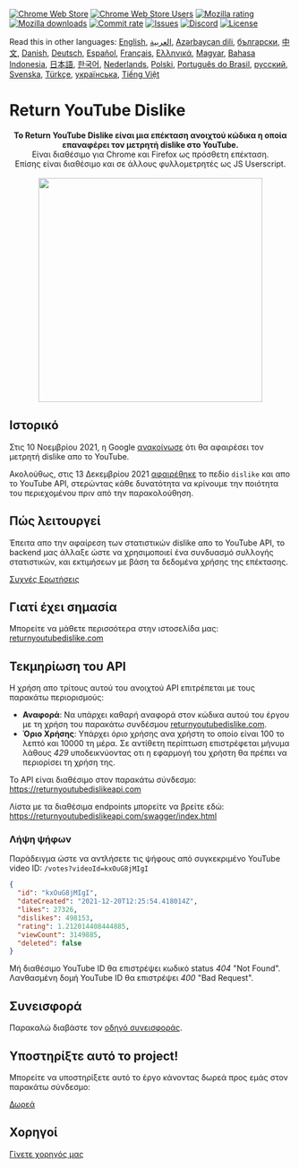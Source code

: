 [![Chrome Web Store](https://img.shields.io/chrome-web-store/stars/gebbhagfogifgggkldgodflihgfeippi?label=Chrome%20Rating&style=flat&logo=google)](https://chromewebstore.google.com/detail/return-youtube-dislike/gebbhagfogifgggkldgodflihgfeippi)
[![Chrome Web Store Users](https://img.shields.io/chrome-web-store/users/gebbhagfogifgggkldgodflihgfeippi?label=Chrome%20Users&style=flat&logo=google)](https://chromewebstore.google.com/detail/return-youtube-dislike/gebbhagfogifgggkldgodflihgfeippi)
[![Mozilla rating](https://img.shields.io/amo/stars/return-youtube-dislikes?label=Firefox%20Rating&style=flat&logo=firefox)](https://addons.mozilla.org/en-US/firefox/addon/return-youtube-dislikes/)
[![Mozilla downloads](https://img.shields.io/amo/users/return-youtube-dislikes?label=Firefox%20Users&style=flat&logo=firefox)](https://addons.mozilla.org/en-US/firefox/addon/return-youtube-dislikes/)
[![Commit rate](https://img.shields.io/github/commit-activity/m/Anarios/return-youtube-dislike?label=Commits&style=flat)](https://github.com/Anarios/return-youtube-dislike/commits/main)
[![Issues](https://img.shields.io/github/issues/Anarios/return-youtube-dislike?style=flat&label=Issues)](https://github.com/Anarios/return-youtube-dislike/issues)
[![Discord](https://img.shields.io/discord/909435648170160229?label=Discord&style=flat&logo=discord)](https://discord.gg/UMxyMmCgfF)
[![License](https://img.shields.io/badge/License-GPLv3-blue.svg?style=flat)](https://github.com/Anarios/return-youtube-dislike/blob/main/LICENSE)

Read this in other languages: [English](README.md), [العربية](READMEar.md), [Azərbaycan dili](READMEaz.md), [български](READMEbg.md), [中文](READMEcn.md), [Danish](READMEda.md), [Deutsch](READMEde.md), [Español](READMEes.md), [Français](READMEfr.md), [Ελληνικά](READMEgr.md), [Magyar](READMEhu.md), [Bahasa Indonesia](READMEid.md), [日本語](READMEja.md), [한국어](READMEkr.md), [Nederlands](READMEnl.md), [Polski](READMEpl.md), [Português do Brasil](READMEpt_BR.md), [русский](READMEru.md), [Svenska](READMEsv.md), [Türkçe](READMEtr.md), [українська](READMEuk.md), [Tiếng Việt](READMEvi.md)

# Return YouTube Dislike

<p align="center">
    <b>Το Return YouTube Dislike είναι μια επέκταση ανοιχτού κώδικα η οποία επαναφέρει τον μετρητή dislike στο YouTube.</b><br>
    Είναι διαθέσιμο για Chrome και Firefox ως πρόσθετη επέκταση.<br>
    Επίσης είναι διαθέσιμο και σε άλλους φυλλομετρητές ως JS Userscript.<br><br>
    <img width="400px" src="https://user-images.githubusercontent.com/18729296/141743755-2be73297-250e-4cd1-ac93-8978c5a39d10.png"/>
</p>

## Ιστορικό

Στις 10 Νοεμβρίου 2021, η Google [ανακοίνωσε](https://blog.youtube/news-and-events/update-to-youtube/) ότι θα αφαιρέσει τον μετρητή dislike απο το YouTube.

Ακολούθως, στις 13 Δεκεμβρίου 2021 [αφαιρέθηκε](https://support.google.com/youtube/thread/134791097/update-to-youtube-dislike-counts) το πεδίο `dislike` και απο το YouTube API, στερώντας κάθε δυνατότητα να κρίνουμε την ποιότητα του περιεχομένου πριν από την παρακολούθηση.

## Πώς λειτουργεί

Έπειτα απο την αφαίρεση των στατιστικών dislike απο το YouTube API, το backend μας άλλαξε ώστε να χρησιμοποιεί ένα συνδυασμό συλλογής στατιστικών, και εκτιμήσεων με βάση τα δεδομένα χρήσης της επέκτασης.

[Συχνές Ερωτήσεις](https://github.com/Anarios/return-youtube-dislike/blob/main/Docs/FAQ.md)

## Γιατί έχει σημασία

Μπορείτε να μάθετε περισσότερα στην ιστοσελίδα μας: [returnyoutubedislike.com](https://www.returnyoutubedislike.com/)

## Τεκμηρίωση του API

Η χρήση απο τρίτους αυτού του ανοιχτού API επιτρέπεται με τους παρακάτω περιορισμούς:

- **Αναφορά**: Να υπάρχει καθαρή αναφορά στον κώδικα αυτού του έργου με τη χρήση του παρακάτω συνδέσμου [returnyoutubedislike.com](https://returnyoutubedislike.com/).
- **Όριο Χρήσης**: Υπάρχει όριο χρήσης ανα χρήστη το οποίο είναι 100 το λεπτό και 10000 τη μέρα. Σε αντίθετη περίπτωση επιστρέφεται μήνυμα λάθους _429_ υποδεικνύοντας οτι η εφαρμογή του χρήστη θα πρέπει να περιορίσει τη χρήση της.

Το API είναι διαθέσιμο στον παρακάτω σύνδεσμο:
https://returnyoutubedislikeapi.com

Λίστα με τα διαθέσιμα endpoints μπορείτε να βρείτε εδώ:
https://returnyoutubedislikeapi.com/swagger/index.html

### Λήψη ψήφων

Παράδειγμα ώστε να αντλήσετε τις ψήφους από συγκεκριμένο YouTube video ID:
`/votes?videoId=kxOuG8jMIgI`

```json
{
  "id": "kxOuG8jMIgI",
  "dateCreated": "2021-12-20T12:25:54.418014Z",
  "likes": 27326,
  "dislikes": 498153,
  "rating": 1.212014408444885,
  "viewCount": 3149885,
  "deleted": false
}
```

Μή διαθέσιμο YouTube ID θα επιστρέψει κωδικό status _404_ "Not Found".
Λανθασμένη δομή YouTube ID θα επιστρέψει _400_ "Bad Request".

<!---
## API documentation

You can view all documentation on our website.
[https://returnyoutubedislike.com/docs/](https://returnyoutubedislike.com/docs/) -->

## Συνεισφορά

Παρακαλώ διαβάστε τον [οδηγό συνεισφοράς](CONTRIBUTING.md).

## Υποστηρίξτε αυτό το project!

Μπορείτε να υποστηρίξετε αυτό το έργο κάνοντας δωρεά προς εμάς στον παρακάτω σύνδεσμο:

[Δωρεά](https://returnyoutubedislike.com/donate)

## Χορηγοί



[Γίνετε χορηγός μας](https://www.patreon.com/join/returnyoutubedislike/checkout?rid=8008601)

